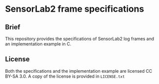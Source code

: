 # SensorLab2 frame specifications

## Brief
This repository provides the specifications of SensorLab2 log frames and an implementation example in C.

## License
Both the specifications and the implementation example are licensed CC BY-SA 3.0. 
A copy of the license is provided in `LICENSE.txt`
